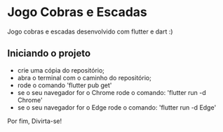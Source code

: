 # Jogo Cobras e Escadas

Jogo cobras e escadas desenvolvido com flutter e dart :)

## Iniciando o projeto

- crie uma cópia do repositório;
- abra o terminal com o caminho do repositório;
- rode o comando 'flutter pub get'
- se o seu navegador for o Chrome rode o comando: 'flutter run -d Chrome'
- se o seu navegador for o Edge rode o comando: 'flutter run -d Edge'

Por fim, Divirta-se!
